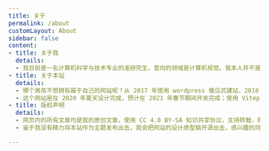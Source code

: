 ```yaml
---
title: 关于
permalink: /about
customLayout: About
sidebar: false
content: 
- title: 关于我
  details:
  - 我目前是一名计算机科学与技术专业的准研究生，意向的领域是计算机视觉。我本人并不是一个前端开发工作者，只是对前端开发感兴趣，从而给自己开发了这么一个博客网站供自己使用！很多地方为了省事并没有按照开发的规范来开发，典型的小作坊产品，拿不上台面。
- title: 关于本站
  details:
  - 哪个男孩不想拥有属于自己的网站呢？从 2017 年使用 wordpress 傻瓜式建站，2018 年使用 Hexo 建站，2019 年使用了 Vuepress 建站，每一次的建站都在之前的基础上加上了更高的自由度，鉴于能力有限，这次的网站开发任务着重于界面的开发以及实现，下一阶段的网站开发就是从底层下手，毕竟 Vuepress 并不是为博客网站而生，使用起来还是有不少的限制，如果之后能力可以的话，使用 Vue 重写网站。
  - 这个网站是在 2020 年夏天设计完成，预计在 2021 年春节期间开发完成；使用 Vitepress 进行文档渲染，后端使用 Falsk 完成简单的后台工作！同时为了更好的对网站进行管理，我同时也开发了后台管理系统，可以对自己的文章消息进行管理。所有的项目内容都在 GitHub 和码云上面开源了。
- title: 版权声明
  details:
  - 网页内的所有文章均是我的原创文章，使用 CC 4.0 BY-SA 知识共享协议，支持转载，转载请注明此网站内文章链接；我除了在「CSDN」以及「掘金」之外，我没有在任何网站授权发表过文章；所有文章所使用的图片资源在使用的时候已经检查过版权信息，如有遗漏或者侵害了你的利益请及时联系我。
  - 鉴于我没有精力将本站作为主题发布出去，我会把网站的设计原型稿开源出去，感兴趣的同学可以基于原型稿进行开发。

---
```


<AboutPage />